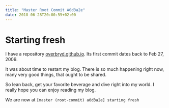 ```yaml
---
title: "Master Root Commit A0d3a2e"
date: 2018-06-28T20:00:55+02:00
---
```


# Starting fresh

I have a repository
[overbryd.github.io](https://github.com/Overbryd/overbryd.github.io). Its first
commit dates back to Feb 27, 2009.

It was about time to restart my blog. There is so much happening right now,
many very good things, that ought to be shared.

So lean back, get your favorite beverage and dive right into my world.
I really hope you can enjoy reading my blog.

We are now at `[master (root-commit) a0d3a2e] starting fresh`

